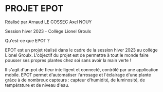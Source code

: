 # PROJET EPOT

Réalisé par
Arnaud LE COSSEC
Axel NOUY

Session hiver 2023 - Collège Lionel Groulx

Qu'est-ce que EPOT ?

EPOT est un projet réalisé dans le cadre de la session hiver 2023 au collège Lionel Groulx. L'objectif du projet est de permettre à tout le monde faire pousser ses propres plantes chez soi sans avoir la main verte !

Il s'agit d'un pot de fleur intelligent et connecté, contrôlé par une application mobile. EPOT permet d'automatiser l'arrosage et l'éclairage d'une plante grâce à de nombreux capteurs : capteur d'humidité, de luminosité, de température et de niveau d'eau.
